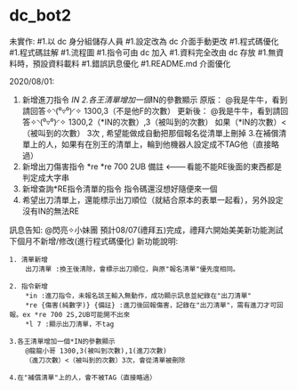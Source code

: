 # dc_bot2

未實作:
#1.以 dc 身分組儲存人員
#1.設定改為 dc 介面手動更改
#1.程式碼優化
#1.程式碼註解
#1.流程圖
#1.指令可由 dc 加入
#1.資料完全改由 dc 存放
#1.無資料時，預設資料載料
#1.錯誤訊息優化
#1.README.md 介面優化

2020/08/01:
1. 新增進刀指令 *IN
2.各王清單增加一個*IN的參數顯示
原版：
@我是牛牛，看到請回答✧◝(⁰▿⁰)◜✧  1300,3（不是他F的次數）
更新後：
@我是牛牛，看到請回答✧◝(⁰▿⁰)◜✧ 1300,2（*IN的次數）,3（被叫到的次數）
如果（*IN的次數）<（被叫到的次數） 3次 , 希望能做成自動把那個報名從清單上刪掉
3.在補償清單上的人，如果有在別王的清單上，輪到他機器人設定成不TAG他（直接略過）
4. 新增出刀傷害指令 *re
*re 700 2UB 備註 <---看能不能RE後面的東西都是判定成大字串
5. 新增查詢*RE指令清單的指令 指令碼還沒想好隨便來一個
6. 希望出刀清單上，還能標示出刀順位（就結合原本的表單一起看），另外設定沒有IN的無法RE

訊息告知:
@閃亮✧小妹團 預計08/07(禮拜五)完成，禮拜六開始美美新功能測試
下個月不新增/修改(進行程式碼優化)
新功能說明:
```
1. 清單新增 
    出刀清單 :換王後清除，會標示出刀順位，與原"報名清單"優先度相同。
```
```
2. 指令新增
    *in :進刀指令，未報名該王輸入無動作，成功顯示訊息並紀錄在"出刀清單"
    *re {傷害(純數字)} {備註} :進刀後回報傷害，記錄在"出刀清單"，需有進刀才可回報。ex *re 700 2S,2UB可能開不出來
    *l 7 :顯示出刀清單，不tag
```
```
3.各王清單增加一個*IN的參數顯示
    @龍龍小哥 1300,3(被叫到次數),1(進刀次數)
    （進刀次數）<（被叫到的次數）3次，會從清單被刪除
```
```
4.在"補償清單"上的人，會不被TAG（直接略過）
```